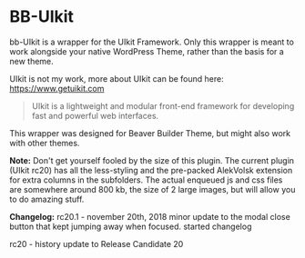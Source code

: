 # BB-UIkit

bb-UIkit is a wrapper for the UIkit Framework. Only this wrapper is meant to work alongside your native WordPress Theme, rather than the basis for a new theme.

UIkit is not my work, more about UIkit can be found here:
https://www.getuikit.com

> UIkit is a lightweight and modular front-end framework  for developing
> fast and powerful web interfaces.

This wrapper was designed for Beaver Builder Theme, but might also work with other themes.

**Note:**
Don't get yourself fooled by the size of this plugin. The current plugin (UIkit rc20) has all the less-styling and the pre-packed AlekVolsk extension for extra columns in the subfolders. The actual enqueued js and css files are somewhere around 800 kb, the size of 2 large images, but will allow you to do amazing stuff.

**Changelog:**
rc20.1 - november 20th, 2018
minor update to the modal close button that kept jumping away when focused.
started changelog

rc20 - history
update to Release Candidate 20



